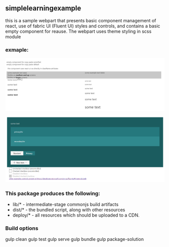 ## simplelearningexample

this is a sample webpart that presents basic component management of react, use of fabric UI (Fluent UI) styles and controls, and contains a basic empty component for reause. The webpart uses theme styling in scss module

### exmaple:
![](../Images/Spfx1Image1.png)

![](../Images/Spfx1Image2.png)

### This package produces the following:

* lib/* - intermediate-stage commonjs build artifacts
* dist/* - the bundled script, along with other resources
* deploy/* - all resources which should be uploaded to a CDN.

### Build options

gulp clean
gulp test
gulp serve
gulp bundle
gulp package-solution
